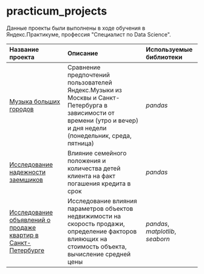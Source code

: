 # practicum_projects

Данные проекты были выполнены в ходе обучения в Яндекс.Практикуме, профессия "Специалист по Data Science".

| Название проекта | Описание | Используемые библиотеки | 
| :---------------------- | :---------------------- | :---------------------- |
| [Музыка больших городов](big_cities_music) | Сравнение предпочтений пользователей Яндекс.Музыки из Москвы и Санкт-Петербурга в зависимости от времени (утро и вечер) и дня недели (понедельник, среда, пятница)| *pandas* |
| [Исследование надежности заемщиков](borrower_reliability_research) | Влияние семейного положения и количества детей клиента на факт погашения кредита в срок| *pandas* |
| [Исследование объявлений о продаже квартир в Санкт-Петербурге](SPb_realty_research) | Исследование влияния параметров объектов недвижимости на скорость продажи, определение факторов влияющих на стоимость объекта, вычисление средней цены| *pandas*, *matplotlib*, *seaborn* |
